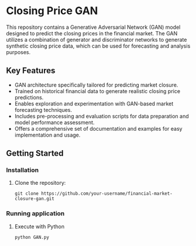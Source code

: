 # Closing Price GAN

This repository contains a Generative Adversarial Network (GAN) model designed to predict the closing prices in the financial market. The GAN utilizes a combination of generator and discriminator networks to generate synthetic closing price data, which can be used for forecasting and analysis purposes.

## Key Features

- GAN architecture specifically tailored for predicting market closure.
- Trained on historical financial data to generate realistic closing price predictions.
- Enables exploration and experimentation with GAN-based market forecasting techniques.
- Includes pre-processing and evaluation scripts for data preparation and model performance assessment.
- Offers a comprehensive set of documentation and examples for easy implementation and usage.

## Getting Started

### Installation

1. Clone the repository:

   ```shell
   git clone https://github.com/your-username/financial-market-closure-gan.git

### Running application

1. Execute with Python

   ```shell
   python GAN.py
